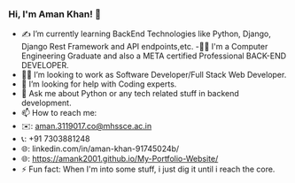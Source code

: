 ### Hi, I'm Aman Khan! 👋

- ✍️ I’m currently learning BackEnd Technologies like Python, Django, Django Rest Framework and API endpoints,etc.
-🧑‍🎓 I'm a Computer Engineering Graduate and also a META certified Professional BACK-END DEVELOPER.
- 🧑‍💻 I’m looking to work as Software Developer/Full Stack Web Developer.
- 🤔 I’m looking for help with Coding experts.
- 💬 Ask me about Python or any tech related stuff in backend development.
- 📫 How to reach me: 
- ✉️: aman.3119017.co@mhssce.ac.in
- 📞: +91 7303881248
- 🌐: linkedin.com/in/aman-khan-91745024b/
- 🌐: https://amank2001.github.io/My-Portfolio-Website/
- ⚡ Fun fact: When I'm into some stuff, i just dig it until i reach the core.
